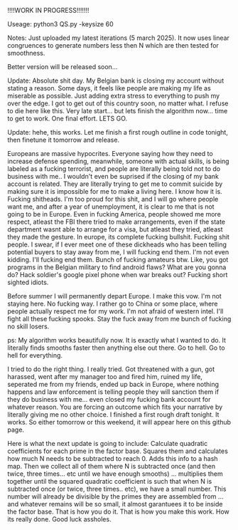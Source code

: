 !!!!WORK IN PROGRESS!!!!!!!

Useage: python3 QS.py -keysize 60

Notes: Just uploaded my latest iterations (5 march 2025). It now uses linear congruences to generate numbers less then N which are then tested for smoothness.

Better version will be released soon...


Update: Absolute shit day. My Belgian bank is closing my account without stating a reason. Some days, it feels like people are making my life as miserable as possible. Just adding extra stress to everything to push my over the edge. 
I got to get out of this country soon, no matter what. I refuse to die here like this. Very late start... but lets finish the algorithm now... time to get to work. One final effort. LETS GO.

Update: hehe, this works. Let me finish a first rough outline in code tonight, then finetune it tomorrow and release.

Europeans are massive hypocrites. Everyone saying how they need to increase defense spending, meanwhile, someone with actual skills, is being labeled as a fucking terrorist, and people are literally being told not to do business with me.. I wouldn't even be suprised if the closing of my bank account is related. They are literally trying to get me to commit suicide by making sure it is impossible for me to make a living here. I know how it is. Fucking shitheads. I'm too proud for this shit, and I will go where people want me, and after a year of unemployment, it is clear to me that is not going to be in Europe. Even in fucking America, people showed me more respect, atleast the FBI there tried to make arrangements, even if the state department wasnt able to arrange for a visa, but atleast they tried, atleast they made the gesture. In europe, its complete fucking bullshit. Fucking shit people. I swear, if I ever meet one of these dickheads who has been telling potential buyers to stay away from me, I will fucking end them. I'm not even kidding. I'll fucking end them. Bunch of fucking amateurs btw. Like, you got programs in the Belgian military to find android flaws? What are you gonna do? Hack soldier's google pixel phone when war breaks out? Fucking short sighted idiots.

Before summer I will permanently depart Europe. I make this vow. I'm not staying here. No fucking way. I rather go to China or some place, where people actually respect me for my work.
I'm not afraid of western intel. I'll fight all these fucking spooks. Stay the fuck away from me bunch of fucking no skill losers.

ps: My algorithm works beautifully now. It is exactly what I wanted to do. It literally finds smooths faster then anything else out there. Go to hell. Go to hell for everything.

I tried to do the right thing. I really tried. Got threatened with a gun, got harassed, went after my manager too and fired him, ruined my life, seperated me from my friends, ended up back in Europe, where nothing happens and law enforcement is telling people they will sanction them if they do business with me... even closed my fucking bank account for whatever reason. You are forcing an outcome which fits your narrative by literally giving me no other choice. I finished a first rough draft tonight. It works. So either tomorrow or this weekend, it will appear here on this github page. 

Here is what the next update is going to include: Calculate quadratic coefficients for each prime in the factor base. Squares them and calculates how much N needs to be subtracted to reach 0. Adds this info to a hash map. Then we collect all of them where N is subtracted once (and then twice, three times... etc until we have enough smooths) ... multiplies them together until the squared quadratic coefficient is such that when N is subtracted once (or twice, three times.. etc), we have a small number. This number will already be divisible by the primes they are assembled from ... and whatever remains will be so small, it almost garantuees it to be inside the factor base. That is  how you do it. That is how you make this work. How its really done. Good luck assholes.
